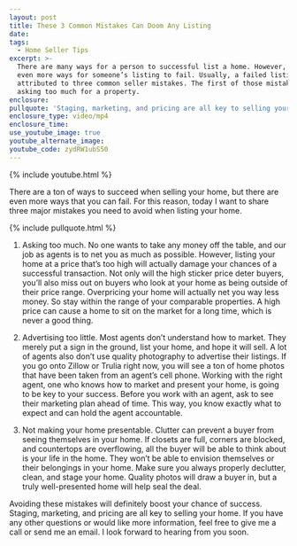 ```yaml
---
layout: post
title: These 3 Common Mistakes Can Doom Any Listing
date:
tags:
  - Home Seller Tips
excerpt: >-
  There are many ways for a person to successful list a home. However, there are
  even more ways for someone’s listing to fail. Usually, a failed listing can be
  attributed to three common seller mistakes. The first of those mistakes is
  asking too much for a property.
enclosure:
pullquote: 'Staging, marketing, and pricing are all key to selling your home.'
enclosure_type: video/mp4
enclosure_time:
use_youtube_image: true
youtube_alternate_image:
youtube_code: zydRW1ubS50
---
```



{% include youtube.html %}

There are a ton of ways to succeed when selling your home, but there are even more ways that you can fail. For this reason, today I want to share three major mistakes you need to avoid when listing your home.

{% include pullquote.html %}

1. Asking too much. No one wants to take any money off the table, and our job as agents is to net you as much as possible. However, listing your home at a price that’s too high will actually damage your chances of a successful transaction. Not only will the high sticker price deter buyers, you’ll also miss out on buyers who look at your home as being outside of their price range. Overpricing your home will actually net you way less money. So stay within the range of your comparable properties. A high price can cause a home to sit on the market for a long time, which is never a good thing.

2. Advertising too little. Most agents don’t understand how to market. They merely put a sign in the ground, list your home, and hope it will sell. A lot of agents also don’t use quality photography to advertise their listings. If you go onto Zillow or Trulia right now, you will see a ton of home photos that have been taken from an agent’s cell phone. Working with the right agent, one who knows how to market and present your home, is going to be key to your success. Before you work with an agent, ask to see their marketing plan ahead of time. This way, you know exactly what to expect and can hold the agent accountable.

3. Not making your home presentable. Clutter can prevent a buyer from seeing themselves in your home. If closets are full, corners are blocked, and countertops are overflowing, all the buyer will be able to think about is your life in the home. They won’t be able to envision themselves or their belongings in your home. Make sure you always properly declutter, clean, and stage your home. Quality photos will draw a buyer in, but a truly well-presented home will help seal the deal.

Avoiding these mistakes will definitely boost your chance of success. Staging, marketing, and pricing are all key to selling your home. If you have any other questions or would like more information, feel free to give me a call or send me an email. I look forward to hearing from you soon.